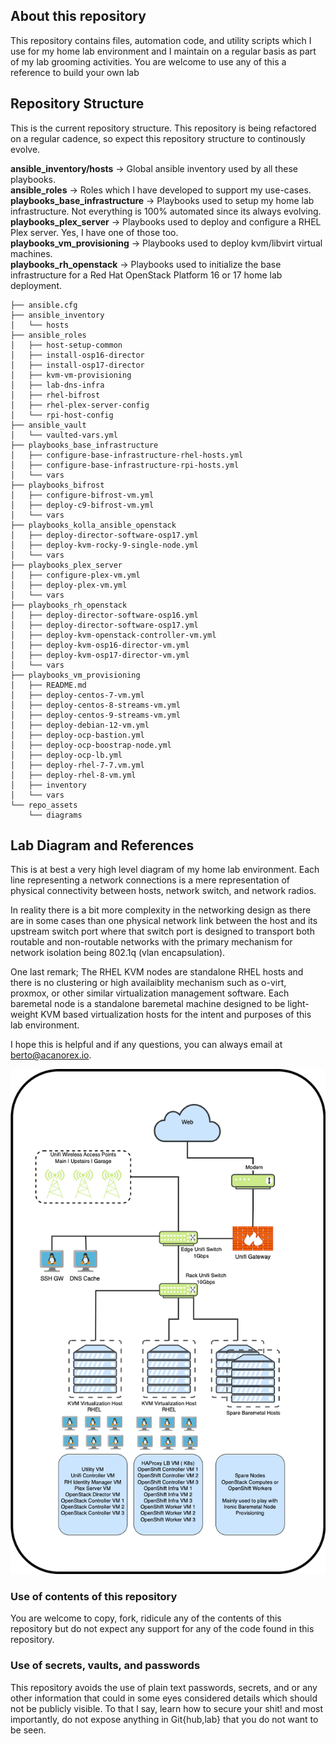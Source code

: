 ## About this repository

This repository contains files, automation code, and utility scripts which I use for my home lab environment and I maintain on a regular basis as part of my lab grooming activities. You are welcome to use any of this a reference to build your own lab

## Repository Structure
This is the current repository structure. This repository is being refactored on a regular cadence, so expect this repository structure to continously evolve.

__ansible_inventory/hosts__ ->  Global ansible inventory used by all these playbooks. \
__ansible_roles__ ->  Roles which I have developed to support my use-cases. \
__playbooks_base_infrastructure__ ->  Playbooks used to setup my home lab infrastructure. Not everything is 100% automated since its always evolving. \
__playbooks_plex_server__ -> Playbooks used to deploy and configure a RHEL Plex server.  Yes, I have one of those too. \
__playbooks_vm_provisioning__ -> Playbooks used to deploy kvm/libvirt virtual machines. \
__playbooks_rh_openstack__ -> Playbooks used to initialize the base infrastructure for a Red Hat OpenStack Platform 16 or 17 home lab deployment. 

```
├── ansible.cfg
├── ansible_inventory
│   └── hosts
├── ansible_roles
│   ├── host-setup-common
│   ├── install-osp16-director
│   ├── install-osp17-director
│   ├── kvm-vm-provisioning
│   ├── lab-dns-infra
│   ├── rhel-bifrost
│   ├── rhel-plex-server-config
│   └── rpi-host-config
├── ansible_vault
│   └── vaulted-vars.yml
├── playbooks_base_infrastructure
│   ├── configure-base-infrastructure-rhel-hosts.yml
│   ├── configure-base-infrastructure-rpi-hosts.yml
│   └── vars
├── playbooks_bifrost
│   ├── configure-bifrost-vm.yml
│   ├── deploy-c9-bifrost-vm.yml
│   └── vars
├── playbooks_kolla_ansible_openstack
│   ├── deploy-director-software-osp17.yml
│   ├── deploy-kvm-rocky-9-single-node.yml
│   └── vars
├── playbooks_plex_server
│   ├── configure-plex-vm.yml
│   ├── deploy-plex-vm.yml
│   └── vars
├── playbooks_rh_openstack
│   ├── deploy-director-software-osp16.yml
│   ├── deploy-director-software-osp17.yml
│   ├── deploy-kvm-openstack-controller-vm.yml
│   ├── deploy-kvm-osp16-director-vm.yml
│   ├── deploy-kvm-osp17-director-vm.yml
│   └── vars
├── playbooks_vm_provisioning
│   ├── README.md
│   ├── deploy-centos-7-vm.yml
│   ├── deploy-centos-8-streams-vm.yml
│   ├── deploy-centos-9-streams-vm.yml
│   ├── deploy-debian-12-vm.yml
│   ├── deploy-ocp-bastion.yml
│   ├── deploy-ocp-boostrap-node.yml
│   ├── deploy-ocp-lb.yml
│   ├── deploy-rhel-7-7.vm.yml
│   ├── deploy-rhel-8-vm.yml
│   ├── inventory
│   └── vars
└── repo_assets
    └── diagrams

```

## Lab Diagram and References

This is at best a very high level diagram of my home lab environment. Each line representing a network connections is a mere representation of physical connectivity between hosts, network switch, and network radios.

In reality there is a bit more complexity in the networking design as there are in some cases than one physical network link between the host and its upstream switch port where that switch port is designed to transport both routable and non-routable networks with the primary mechanism for network isolation being 802.1q (vlan encapsulation).

One last remark; The RHEL KVM nodes are standalone RHEL hosts and there is no clustering or high availaiblity mechanism such as o-virt, proxmox, or other similar virtualization management software. Each baremetal node is a standalone baremetal machine designed to be light-weight KVM based virtualization hosts for the intent and purposes of this lab environment.

I hope this is helpful and if any questions, you can always email at berto@acanorex.io. 

![alt text](https://raw.githubusercontent.com/hybridpollo/homelab_infra_automation/main/repo_assets/diagrams/home_lab_diagram_with_border.png "Home Lab Diagram Rev 0.5")

### Use of contents of this repository
You are welcome to copy, fork, ridicule any of the contents of this repository but do not expect any support for any of the code found in this repository. 

### Use of secrets, vaults, and passwords
This repository avoids the use of plain text passwords, secrets, and or any other information that could in some eyes considered details which should not be publicly visible.  To that I say, learn how to secure your shit! and most importantly, do not expose anything in Git{hub,lab} that you do not want to be seen. 

